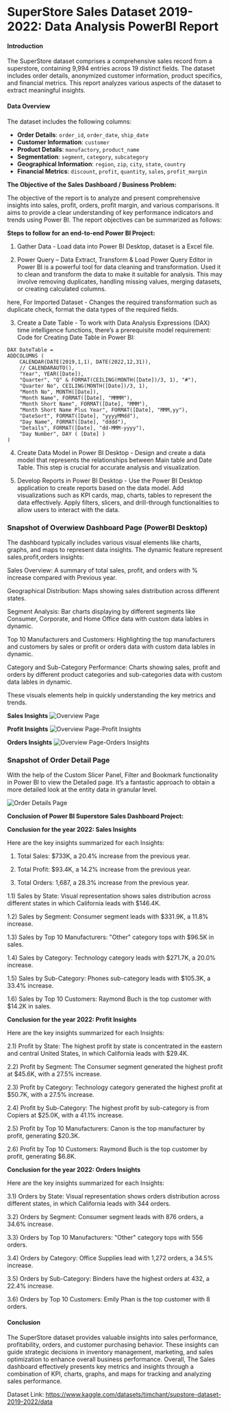 # SuperStore Sales Dataset 2019-2022: Data Analysis PowerBI Report

#### Introduction
The SuperStore dataset comprises a comprehensive sales record from a superstore, containing 9,994 entries across 19 distinct fields. The dataset includes order details, anonymized customer information, product specifics, and financial metrics. This report analyzes various aspects of the dataset to extract meaningful insights.

#### Data Overview
The dataset includes the following columns:

- **Order Details**: `order_id`, `order_date`, `ship_date`
- **Customer Information**: `customer`
- **Product Details**: `manufactory`, `product_name`
- **Segmentation**: `segment`, `category`, `subcategory`
- **Geographical Information**: `region`, `zip`, `city`, `state`, `country`
- **Financial Metrics**: `discount`, `profit`, `quantity`, `sales`, `profit_margin`

**The Objective of the Sales Dashboard / Business Problem:**

The objective of the report is to analyze and present comprehensive insights into sales, profit, orders, profit margin, and various comparisons. It aims to provide a clear understanding of key performance indicators and trends using Power BI. The report objectives can be summarized as follows:

**Steps to follow for an end-to-end Power BI Project:**

1) Gather Data - Load data into Power BI Desktop, dataset is a Excel file.

2) Power Query – Data Extract, Transform & Load
Power Query Editor in Power BI is a powerful tool for data cleaning and transformation. Used it to clean and transform the data to make it suitable for analysis. This may involve removing duplicates, handling missing values, merging datasets, or creating calculated columns.

here, For Imported Dataset - Changes the required transformation such as duplicate check, format the data types of the required fields.

3) Create a Date Table - To work with Data Analysis Expressions (DAX) time intelligence functions, there’s a prerequisite model requirement:
Code for Creating Date Table in Power BI:

```
DAX DateTable = 
ADDCOLUMNS (
    CALENDAR(DATE(2019,1,1), DATE(2022,12,31)),
    // CALENDARAUTO(),
    "Year", YEAR([Date]),
    "Quarter", "Q" & FORMAT(CEILING(MONTH([Date])/3, 1), "#"),
    "Quarter No", CEILING(MONTH([Date])/3, 1),
    "Month No", MONTH([Date]),
    "Month Name", FORMAT([Date], "MMMM"),
    "Month Short Name", FORMAT([Date], "MMM"),
    "Month Short Name Plus Year", FORMAT([Date], "MMM,yy"),
    "DateSort", FORMAT([Date], "yyyyMMdd"),
    "Day Name", FORMAT([Date], "dddd"),
    "Details", FORMAT([Date], "dd-MMM-yyyy"),
    "Day Number", DAY ( [Date] )
)
```

4) Create Data Model in Power BI Desktop - Design and create a data model that represents the relationships between Main table and Date Table. This step is crucial for accurate analysis and visualization.

5) Develop Reports in Power BI Desktop - Use the Power BI Desktop application to create reports based on the data model. Add visualizations such as KPI cards, map, charts, tables to represent the data effectively. Apply filters, slicers, and drill-through functionalities to allow users to interact with the data.


### Snapshot of Overwiew Dashboard Page (PowerBI Desktop)

The dashboard typically includes various visual elements like charts, graphs, and maps to represent data insights. The dynamic feature represent sales,profit,orders insights:

Sales Overview: A summary of total sales, profit, and orders with % increase compared with Previous year.

Geographical Distribution: Maps showing sales distribution across different states.

Segment Analysis: Bar charts displaying by different segments like Consumer, Corporate, and Home Office data with custom data lables in dynamic.

Top 10 Manufacturers and Customers: Highlighting the top manufacturers and customers by sales or profit or orders data with custom data lables in dynamic.

Category and Sub-Category Performance: Charts showing sales, profit and orders by different product categories and sub-categories data with custom data lables in dynamic.

These visuals elements help in quickly understanding the key metrics and trends.

**Sales Insights**
![Overview Page](https://github.com/user-attachments/assets/eb62792b-9dcb-439b-99df-0a14cc383d6c)

**Profit Insights**
![Overview Page-Profit Insights](https://github.com/user-attachments/assets/6de3a07b-142a-456f-aac2-c66bbc9840a9)

**Orders Insights**
![Overview Page-Orders Insights](https://github.com/user-attachments/assets/f752543c-3c69-42b7-8e95-968edc155dcb)

### Snapshot of Order Detail Page
With the help of the Custom Slicer Panel, Filter and Bookmark functionality in Power BI to view the Detailed page. It’s a fantastic approach to obtain a more detailed look at the entity data in granular level.

![Order Details Page](https://github.com/user-attachments/assets/7f245363-83a1-4b6d-be55-1b8c4b2013b2)

**Conclusion of Power BI Superstore Sales Dashboard Project:**

**Conclusion for the year 2022: Sales Insights**

Here are the key insights summarized for each Insights:

1) Total Sales: $733K, a 20.4% increase from the previous year.

2) Total Profit: $93.4K, a 14.2% increase from the previous year.

3) Total Orders: 1,687, a 28.3% increase from the previous year.

1.1) Sales by State: Visual representation shows sales distribution across different states in which California leads with $146.4K.

1.2) Sales by Segment: Consumer segment leads with $331.9K, a 11.8% increase.

1.3) Sales by Top 10 Manufacturers: "Other" category tops with $96.5K in sales.

1.4) Sales by Category: Technology category leads with $271.7K, a 20.0% increase.

1.5) Sales by Sub-Category: Phones sub-category leads with $105.3K, a 33.4% increase.

1.6) Sales by Top 10 Customers: Raymond Buch is the top customer with $14.2K in sales.

**Conclusion for the year 2022: Profit Insights**

Here are the key insights summarized for each Insights:

2.1) Profit by State: The highest profit by state is concentrated in the eastern and central United States, in which California leads with $29.4K.

2.2) Profit by Segment:  The Consumer segment generated the highest profit at $45.6K, with a 27.5% increase.

2.3) Profit by Category: Technology category generated the highest profit at $50.7K, with a 27.5% increase.

2.4) Profit by Sub-Category: The highest profit by sub-category is from Copiers at $25.0K, with a 41.1% increase.

2.5) Profit by Top 10 Manufacturers: Canon is the top manufacturer by profit, generating $20.3K.

2.6) Profit by Top 10 Customers: Raymond Buch is the top customer by profit, generating $6.8K.

**Conclusion for the year 2022: Orders Insights**

Here are the key insights summarized for each Insights:

3.1) Orders by State: Visual representation shows orders distribution across different states, in which California leads with 344 orders.

3.2) Orders by Segment: Consumer segment leads with 876 orders, a 34.6% increase.

3.3) Orders by Top 10 Manufacturers: "Other" category tops with 556 orders.

3.4) Orders by Category: Office Supplies lead with 1,272 orders, a 34.5% increase.

3.5) Orders by Sub-Category: Binders have the highest orders at 432, a 22.4% increase.

3.6) Orders by Top 10 Customers: Emily Phan is the top customer with 8 orders.

#### Conclusion
The SuperStore dataset provides valuable insights into sales performance, profitability, orders, and customer purchasing behavior. These insights can guide strategic decisions in inventory management, marketing, and sales optimization to enhance overall business performance. Overall, The Sales dashboard effectively presents key metrics and insights through a combination of KPI, charts, graphs, and maps for tracking and analyzing sales performance.

Dataset Link: https://www.kaggle.com/datasets/timchant/supstore-dataset-2019-2022/data
